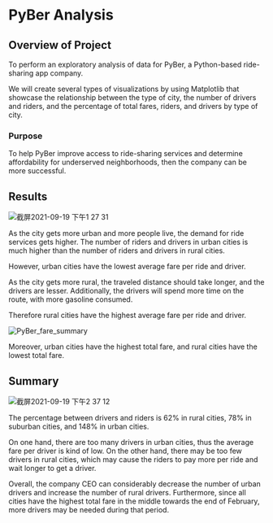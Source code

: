 # PyBer Analysis

## Overview of Project

To perform an exploratory analysis of data for PyBer, a Python-based ride-sharing app company.

We will create several types of visualizations by using Matplotlib that showcase the relationship between the type of city, the number of drivers and riders, and the percentage of total fares, riders, and drivers by type of city. 

### Purpose

To help PyBer improve access to ride-sharing services and determine affordability for underserved neighborhoods, then the company can be more successful.

## Results

![截屏2021-09-19 下午1 27 31](https://user-images.githubusercontent.com/88747464/133939464-ae5ca8af-9f56-49e1-a66f-ff8b6214a83c.png)

As the city gets more urban and more people live, the demand for ride services gets higher. The number of riders and drivers in urban cities is much higher than the number of riders and drivers in rural cities. 

However, urban cities have the lowest average fare per ride and driver. 

As the city gets more rural, the traveled distance should take longer, and the drivers are lesser. Additionally, the drivers will spend more time on the route, with more gasoline consumed.

Therefore rural cities have the highest average fare per ride and driver.

![PyBer_fare_summary](https://user-images.githubusercontent.com/88747464/133939537-7b732360-0e79-4846-bba1-1d423ad3b274.png)

Moreover, urban cities have the highest total fare, and rural cities have the lowest total fare.

## Summary

![截屏2021-09-19 下午2 37 12](https://user-images.githubusercontent.com/88747464/133939548-29786840-eef5-47e1-bcbe-2e09285174fc.png)

The percentage between drivers and riders is 62% in rural cities, 78% in suburban cities, and 148% in urban cities. 

On one hand, there are too many drivers in urban cities, thus the average fare per driver is kind of low. On the other hand, there may be too few drivers in rural cities, which may cause the riders to pay more per ride and wait longer to get a driver. 

Overall, the company CEO can considerably decrease the number of urban drivers and increase the number of rural drivers. Furthermore, since all cities have the highest total fare in the middle towards the end of February, more drivers may be needed during that period. 
